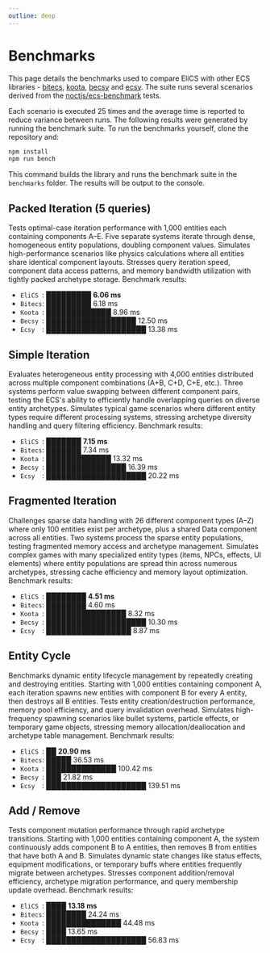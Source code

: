 ```yaml
---
outline: deep
---
```


# Benchmarks

This page details the benchmarks used to compare EliCS with other ECS
libraries - [bitecs](https://github.com/NateTheGreatt/bitECS), [koota](https://github.com/pmndrs/koota), [becsy](https://lastolivegames.github.io/becsy/) and [ecsy](https://ecsyjs.github.io/ecsy/). The suite runs several scenarios derived from the [noctjs/ecs-benchmark](https://github.com/noctjs/ecs-benchmark) tests.

Each scenario is executed 25 times and the average time is reported to reduce
variance between runs. The following results were generated by running the
benchmark suite. To run the benchmarks yourself, clone the repository and:

```bash
npm install
npm run bench
```

This command builds the library and runs the benchmark suite in the
`benchmarks` folder. The results will be output to the console.

<!-- benchmark-start -->

## Packed Iteration (5 queries)

Tests optimal-case iteration performance with 1,000 entities each containing components A–E. Five separate systems iterate through dense, homogeneous entity populations, doubling component values. Simulates high-performance scenarios like physics calculations where all entities share identical component layouts. Stresses query iteration speed, component data access patterns, and memory bandwidth utilization with tightly packed archetype storage. Benchmark results:

- `EliCS `: █████████ **6.06 ms**
- `Bitecs`: █████████ 6.18 ms
- `Koota `: █████████████ 8.96 ms
- `Becsy `: ██████████████████ 12.50 ms
- `Ecsy  `: ████████████████████ 13.38 ms

## Simple Iteration

Evaluates heterogeneous entity processing with 4,000 entities distributed across multiple component combinations (A+B, C+D, C+E, etc.). Three systems perform value swapping between different component pairs, testing the ECS's ability to efficiently handle overlapping queries on diverse entity archetypes. Simulates typical game scenarios where different entity types require different processing systems, stressing archetype diversity handling and query filtering efficiency. Benchmark results:

- `EliCS `: ███████ **7.15 ms**
- `Bitecs`: ███████ 7.34 ms
- `Koota `: █████████████ 13.32 ms
- `Becsy `: ████████████████ 16.39 ms
- `Ecsy  `: ████████████████████ 20.22 ms

## Fragmented Iteration

Challenges sparse data handling with 26 different component types (A–Z) where only 100 entities exist per archetype, plus a shared Data component across all entities. Two systems process the sparse entity populations, testing fragmented memory access and archetype management. Simulates complex games with many specialized entity types (items, NPCs, effects, UI elements) where entity populations are spread thin across numerous archetypes, stressing cache efficiency and memory layout optimization. Benchmark results:

- `EliCS `: ████████ **4.51 ms**
- `Bitecs`: ████████ 4.60 ms
- `Koota `: ████████████████ 8.32 ms
- `Becsy `: ████████████████████ 10.30 ms
- `Ecsy  `: █████████████████ 8.87 ms

## Entity Cycle

Benchmarks dynamic entity lifecycle management by repeatedly creating and destroying entities. Starting with 1,000 entities containing component A, each iteration spawns new entities with component B for every A entity, then destroys all B entities. Tests entity creation/destruction performance, memory pool efficiency, and query invalidation overhead. Simulates high-frequency spawning scenarios like bullet systems, particle effects, or temporary game objects, stressing memory allocation/deallocation and archetype table management. Benchmark results:

- `EliCS `: ██ **20.90 ms**
- `Bitecs`: █████ 36.53 ms
- `Koota `: ██████████████ 100.42 ms
- `Becsy `: ███ 21.82 ms
- `Ecsy  `: ████████████████████ 139.51 ms

## Add / Remove

Tests component mutation performance through rapid archetype transitions. Starting with 1,000 entities containing component A, the system continuously adds component B to A entities, then removes B from entities that have both A and B. Simulates dynamic state changes like status effects, equipment modifications, or temporary buffs where entities frequently migrate between archetypes. Stresses component addition/removal efficiency, archetype migration performance, and query membership update overhead. Benchmark results:

- `EliCS `: ████ **13.18 ms**
- `Bitecs`: ████████ 24.24 ms
- `Koota `: ███████████████ 44.48 ms
- `Becsy `: ████ 13.65 ms
- `Ecsy  `: ████████████████████ 56.83 ms
<!-- benchmark-end -->
